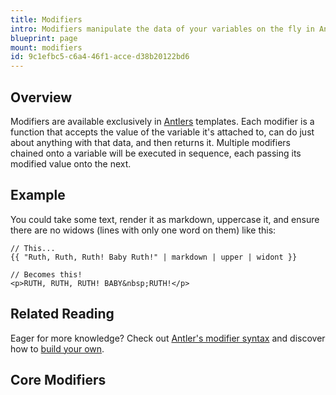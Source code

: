 ```yaml
---
title: Modifiers
intro: Modifiers manipulate the data of your variables on the fly in Antlers templates. They can modify strings, filter arrays and lists, perform comparisons, handle basic math, simplify your markup, and even help you debug.
blueprint: page
mount: modifiers
id: 9c1efbc5-c6a4-46f1-acce-d38b20122bd6
---
```

## Overview

Modifiers are available exclusively in [Antlers][antlers] templates. Each modifier is a function that accepts the value of the variable it's attached to, can do just about anything with that data, and then returns it. Multiple modifiers chained onto a variable will be executed in sequence, each passing its modified value onto the next.

## Example

You could take some text, render it as markdown, uppercase it, and ensure there are no widows (lines with only one word on them) like this:

```
// This...
{{ "Ruth, Ruth, Ruth! Baby Ruth!" | markdown | upper | widont }}

// Becomes this!
<p>RUTH, RUTH, RUTH! BABY&nbsp;RUTH!</p>
```

## Related Reading

Eager for more knowledge? Check out [Antler's modifier syntax](/antlers#modifying-data) and discover how to [build your own](/extending/modifiers#creating-a-modifier).

## Core Modifiers

[antlers]: /antlers
